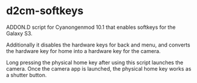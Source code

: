 d2cm-softkeys
=============
ADDON.D script for Cyanongenmod 10.1 that enables softkeys for the Galaxy S3.

Additionally it disables the hardware keys for back and menu, and converts
the hardware key for home into a hardware key for the camera.

Long pressing the physical home key after using this script launches the camera.
Once the camera app is launched, the physical home key works as a shutter button.
